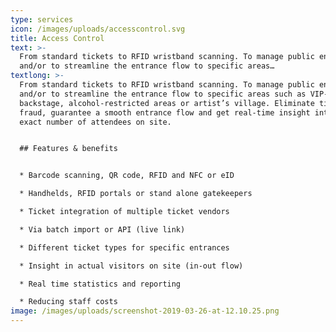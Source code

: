 ```yaml
---
type: services
icon: /images/uploads/accesscontrol.svg
title: Access Control
text: >-
  From standard tickets to RFID wristband scanning. To manage public entrances
  and/or to streamline the entrance flow to specific areas…
textlong: >-
  From standard tickets to RFID wristband scanning. To manage public entrances
  and/or to streamline the entrance flow to specific areas such as VIP-decks,
  backstage, alcohol-restricted areas or artist’s village. Eliminate ticket
  fraud, guarantee a smooth entrance flow and get real-time insight into the
  exact number of attendees on site.


  ## Features & benefits


  * Barcode scanning, QR code, RFID and NFC or eID

  * Handhelds, RFID portals or stand alone gatekeepers

  * Ticket integration of multiple ticket vendors

  * Via batch import or API (live link)

  * Different ticket types for specific entrances

  * Insight in actual visitors on site (in-out flow)

  * Real time statistics and reporting

  * Reducing staff costs
image: /images/uploads/screenshot-2019-03-26-at-12.10.25.png
---
```


